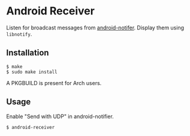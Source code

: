 # Android Receiver

Listen for broadcast messages from [android-notifer][]. Display them 
using `libnotify`.

## Installation

~~~
$ make
$ sudo make install
~~~

A PKGBUILD is present for Arch users.

## Usage

Enable "Send with UDP" in android-notifier.

~~~
$ android-receiver
~~~

[android-notifer]: http://code.google.com/p/android-notifier/
